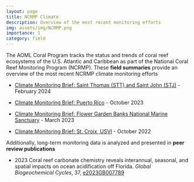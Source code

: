 ```yaml
---
layout: page
title: NCRMP Climate 
description: Overview of the most recent monitoring efforts
img: assets/img/NCRMP.png
importance: 1
category: field
---
```


The AOML Coral Program tracks the status and trends of coral reef ecosystems of the U.S. Atlantic and Caribbean as part of the National Coral Reef Monitoring Program (NCRMP). These **field summaries** provide an overview of the most recent NCRMP climate monitoring efforts

* [Climate Monitoring Brief: Saint Thomas (STT) and Saint John (STJ)](https://anampc.github.io/NCRMP_2023_STT_STJ/) - February 2024

* [Climate Monitoring Brief: Puerto Rico](https://anampc.github.io/NCRMP_2023_PR/) - October 2023

* [Climate Monitoring Brief: Flower Garden Banks National Marine Sanctuary](https://anampc.github.io/NCRMP_2022_FGB) - March 2023

* [Climate Monitoring Brief: St. Croix, USVI](https://anampc.github.io/NCRMP_2022_STX) - October 2022


Additionally, long-term monitoring data is analyzed and presented in **peer review publications** 

* 2023 Coral reef carbonate chemistry reveals interannual, seasonal, and spatial impacts on ocean acidification off Florida. _Global Biogeochemical Cycles_, 37, [e2023GB007789](https://doi.org/10.1029/2023GB007789)
